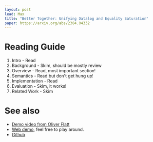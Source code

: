```yaml
---
layout: post
lead: Max
title: "Better Together: Unifying Datalog and Equality Saturation"
paper: https://arxiv.org/abs/2304.04332
---
```


# Reading Guide

1. Intro - Read
2. Background - Skim, should be mostly review
3. Overview - Read, most important section!
4. Semantics - Read but don't get hung up!
5. Implementation - Read
6. Evaluation - Skim, it works!
7. Related Work - Skim

# See also
- [Demo video from Oliver Flatt](https://www.google.com/url?sa=t&source=web&rct=j&opi=89978449&url=https://www.youtube.com/watch%3Fv%3DN2RDQGRBrSY&ved=2ahUKEwiam8_Siv-EAxWxLTQIHVWeDTQQwqsBegQIDxAF&usg=AOvVaw00kcwNZbvDn3UPZySYxzZb)
- [Web demo](https://egraphs-good.github.io/egglog/?example=eqsat-basic), feel free to play around.
- [Github](https://github.com/egraphs-good/egglog)
